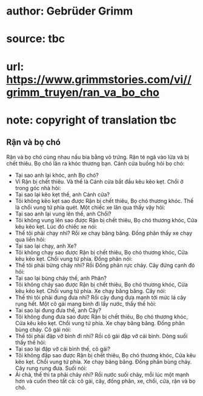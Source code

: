 # author: Gebrüder Grimm
# source: tbc
# url: https://www.grimmstories.com/vi//grimm_truyen/ran_va_bo_cho
# note: copyright of translation tbc

## Rận và bọ chó 

Rận và bọ chó cùng nhau nấu bia bằng vỏ trứng. Rận té ngã vào lửa và bị
chết thiêu. Bọ chó lăn ra khóc thương bạn. Cánh cửa buồng hỏi bọ chó:
- Tại sao anh lại khóc, anh Bọ chó?
- Vì Rận bị chết thiêu.
Và thế là Cánh cửa bắt đầu kêu kẽo kẹt. Chổi ở trong góc nhà hỏi:
- Tại sao lại kẽo kẹt thế, anh Cánh cửa?
- Tôi không kẽo kẹt sao được
Rận bị chết thiêu,
Bọ chó thương khóc.
Thế là chổi vung tứ phía quét. Một chiếc xe lăn qua thấy vậy hỏi:
- Tại sao anh lại vung lên thế, anh Chổi?
- Tôi không vung lên sao được
Rận bị chết thiêu,
Bọ chó thương khóc,
Cửa kêu kẽo kẹt.
Lúc đó chiếc xe nói:
- Thế tôi phải chạy nhỉ?
Rồi xe chạy băng băng. Đống phân thấy xe chạy qua liền hỏi:
- Tại sao lại chạy, anh Xe?
- Tôi không chạy sao được
Rận bị chết thiêu,
Bọ chó thương khóc,
Cửa kêu kẽo kẹt.
Chổi vung tứ phía.
Đống phân nói:
- Thế tôi phải bừng cháy nhỉ?
Rồi Đống phân rực cháy. Cây đứng cạnh đó hỏi:
- Tại sao lại bùng cháy thế, anh Phân?
- Tôi không cháy sao được
Rận bị chết thiêu,
Bọ chó thương khóc,
Cửa kêu kẽo kẹt.
Chổi vung tứ phía.
Xe chạy băng băng.
Cây nói:
- Thế thì tôi phải đung đưa nhỉ?
Rồi cây đung đưa mạnh tới mức lá cây rụng hết. Một cô gái mang bình đi
lấy nước, thấy thế hỏi:
- Tai sao lại đung đưa thế, anh Cây?
- Tôi không đung đưa sao được
Rận bị chết thiêu,
Bọ chó thương khóc,
Cửa kêu kẽo kẹt.
Chổi vung tứ phía.
Xe chạy băng băng.
Đống phân bùng cháy.
Cô gái nói:
- Thế tôi phải đập vỡ bình đi nhỉ?
Rồi cô gái đập vỡ cái bình. Dòng suối thấy thế hỏi:
- Tại sao lại đập vỡ cái bình thế, cô gái?
- Tôi không đập sao được
Rận bị chết thiêu,
Bọ chó thương khóc,
Cửa kêu kẽo kẹt.
Chổi vung tứ phía.
Xe chạy băng băng.
Đống phân bùng cháy.
Cây rung rung đưa.
Suối nói:
- Ái chà, thế thì ta phải chảy nhỉ?
Rồi nước suối chảy, mỗi lúc một mạnh hơn và cuốn theo tất cả: cô gái,
cây, đống phân, xe, chổi, cửa, rận và bọ chó.
